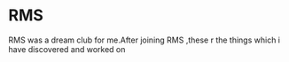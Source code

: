 # RMS

RMS was a dream club for me.After joining RMS ,these r the things which i have discovered and worked on
